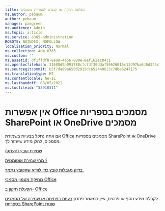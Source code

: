 ```yaml
---
title: העלאת תיקיה או קבצים לספריית מסמכים
ms.author: pebaum
author: pebaum
manager: pamgreen
ms.audience: Admin
ms.topic: article
ms.service: o365-administration
ROBOTS: NOINDEX, NOFOLLOW
localization_priority: Normal
ms.collection: Adm_O365
ms.custom: ''
ms.assetid: df1ffdf0-8e08-4a56-880e-8ef162ec8431
ms.openlocfilehash: 31688d9a091780cfc7df30ddaf56626015c13d97ba6d6d344cf93b3536c2e0e7
ms.sourcegitcommit: b5f7da89a650d2915dc652449623c78be6247175
ms.translationtype: MT
ms.contentlocale: he-IL
ms.lasthandoff: 08/05/2021
ms.locfileid: "53910511"
---
```

# <a name="cannot-save-office-documents-to-sharepoint-or-onedrive-document-libraries"></a>אין אפשרות Office מסמכים בספריות SharePoint או OneDrive מסמכים

אם אתה נתקל בבעיות בשמירת Office מסמכים בספריות SharePoint או OneDrive מסמכים, להלן מידע שיעזור לך.

[שמירת קובץ (העתק)](https://support.office.com/article/save-a-file-in-microsoft-office-a7f0a209-ad22-4212-bb53-6cd8e801a6fb)

[מהי שמירה אוטומטית ?](https://support.office.com/article/what-is-autosave-6d6bd723-ebfd-4e40-b5f6-ae6e8088f7a5)

[בדוק מגבלות קובץ כדי לוודא שהקובץ נתמך.](https://support.office.com/article/Invalid-file-names-and-file-types-in-OneDrive-OneDrive-for-Business-and-SharePoint-64883a5d-228e-48f5-b3d2-eb39e07630fa)

[מחיקת מטמון מסמכי Office](https://support.office.com/article/Delete-your-Office-Document-Cache-b1d3765e-d71b-4bb8-99ca-acd22c42995d)

[הפעלת תיקון ב- Office](https://support.office.com/Article/Repair-an-Office-application-7821d4b6-7c1d-4205-aa0e-a6b40c5bb88b)

לקבלת מידע נוסף או פרטים, עיין במאמר פתרון [בעיות בפתיחה או שמירה של מסמכים בספריות SharePoint שונות](https://support.office.com/article/Fix-problems-opening-documents-in-SharePoint-libraries-31329FA1-4AD0-47FC-95D8-BB0C5B12A536)


